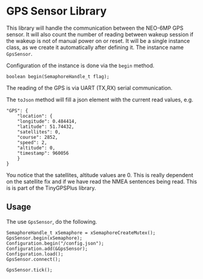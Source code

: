 # GPS Sensor Library

This library will handle the communication between the NEO-6MP GPS sensor.  It will also count the number of reading between wakeup session if the wakeup is not of manual power on or reset.  It will be a single instance class, as we create it automatically after defining it.  The instance name `GpsSensor`.

Configuration of the instance is done via the `begin` method.

    boolean begin(SemaphoreHandle_t flag);

The reading of the GPS is via UART (TX,RX) serial communication.

The `toJson` method will fill a json element with the current read values, e.g.

    "GPS": {
        "location": {
        "longitude": 0.484414,
        "latitude": 51.74432,
        "satellites": 0,
        "course": 2852,
        "speed": 2,
        "altitude": 0,
        "timestamp": 960056
        }
    }

You notice that the satellites, altitude values are 0.  This is really dependent on the satellite fix and if we have read the NMEA sentences being read.  This is is part of the TinyGPSPlus library.

## Usage

The use `GpsSensor`, do the following.

    SemaphoreHandle_t xSemaphore = xSemaphoreCreateMutex();
    GpsSensor.begin(xSemaphore);
    Configuration.begin("/config.json");
    Configuration.add(&GpsSensor);    
    Configuration.load();
    GpsSensor.connect();

    GpsSensor.tick();
